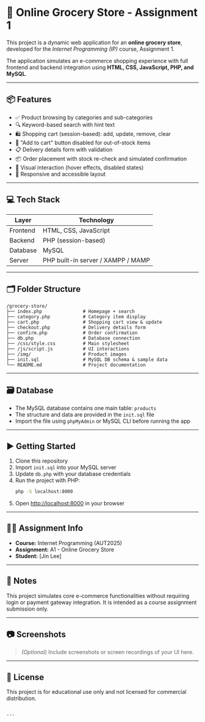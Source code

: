 # 🛒 Online Grocery Store - Assignment 1

This project is a dynamic web application for an **online grocery store**, developed for the _Internet Programming (IP)_ course, Assignment 1.

The application simulates an e-commerce shopping experience with full frontend and backend integration using **HTML, CSS, JavaScript, PHP, and MySQL**.

---

## 📦 Features

- ✅ Product browsing by categories and sub-categories
- 🔍 Keyword-based search with hint text
- 🛍️ Shopping cart (session-based): add, update, remove, clear
- 🚫 "Add to cart" button disabled for out-of-stock items
- 📋 Delivery details form with validation
- 📦 Order placement with stock re-check and simulated confirmation
- 💬 Visual interaction (hover effects, disabled states)
- 📱 Responsive and accessible layout

---

## 💻 Tech Stack

| Layer    | Technology                         |
| -------- | ---------------------------------- |
| Frontend | HTML, CSS, JavaScript              |
| Backend  | PHP (session-based)                |
| Database | MySQL                              |
| Server   | PHP built-in server / XAMPP / MAMP |

---

## 🗂️ Folder Structure

```
/grocery-store/
├── index.php               # Homepage + search
├── category.php            # Category item display
├── cart.php                # Shopping cart view & update
├── checkout.php            # Delivery details form
├── confirm.php             # Order confirmation
├── db.php                  # Database connection
├── /css/style.css          # Main stylesheet
├── /js/script.js           # UI interactions
├── /img/                   # Product images
├── init.sql                # MySQL DB schema & sample data
└── README.md               # Project documentation
```

---

## 🗃️ Database

- The MySQL database contains one main table: `products`
- The structure and data are provided in the `init.sql` file
- Import the file using `phpMyAdmin` or MySQL CLI before running the app

---

## ▶️ Getting Started

1. Clone this repository
2. Import `init.sql` into your MySQL server
3. Update `db.php` with your database credentials
4. Run the project with PHP:
   ```bash
   php -S localhost:8000
   ```
5. Open [http://localhost:8000](http://localhost:8000) in your browser

---

## 🧑‍🎓 Assignment Info

- **Course:** Internet Programming (AUT2025)
- **Assignment:** A1 - Online Grocery Store
- **Student:** [Jin Lee]

---

## 📌 Notes

This project simulates core e-commerce functionalities without requiring login or payment gateway integration. It is intended as a course assignment submission only.

---

## 📷 Screenshots

> _(Optional)_ Include screenshots or screen recordings of your UI here.

---

## 📄 License

This project is for educational use only and not licensed for commercial distribution.

```

---
```
